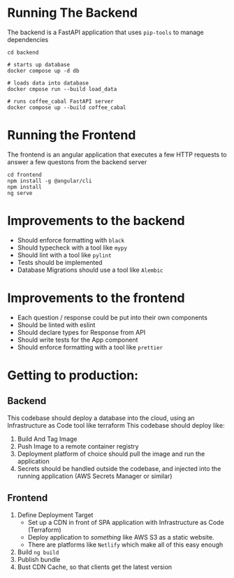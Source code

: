 # Running The Backend
The backend is a FastAPI application that uses `pip-tools` to manage dependencies
```shell
cd backend

# starts up database
docker compose up -d db

# loads data into database
docker cmpose run --build load_data

# runs coffee_cabal FastAPI server
docker compose up --build coffee_cabal
```

# Running the Frontend
The frontend is an angular application that executes a few HTTP requests to answer a few questons from the backend server
```shell
cd frontend
npm install -g @angular/cli
npm install
ng serve
```

# Improvements to the backend
- Should enforce formatting with `black`
- Should typecheck with a tool like `mypy`
- Should lint with a tool like `pylint`
- Tests should be implemented
- Database Migrations should use a tool like `Alembic`

# Improvements to the frontend
- Each question / response could be put into their own components
- Should be linted with eslint
- Should declare types for Response from API
- Should write tests for the App component
- Should enforce formatting with a tool like `prettier`

# Getting to production:
## Backend
This codebase should deploy a database into the cloud, using an Infrastructure as Code tool like terraform
This codebase should deploy like:
1. Build And Tag Image
2. Push Image to a remote container registry
3. Deployment platform of choice should pull the image and run the application
4. Secrets should be handled outside the codebase, and injected into the running application (AWS Secrets Manager or similar)

## Frontend
1. Define Deployment Target
    - Set up a CDN in front of SPA application with Infrastructure as Code (Terraform)
    - Deploy application to _something_ like AWS S3 as a static website.
    - There are platforms like `Netlify` which make all of this easy enough
2. Build `ng build`
3. Publish bundle
4. Bust CDN Cache, so that clients get the latest version